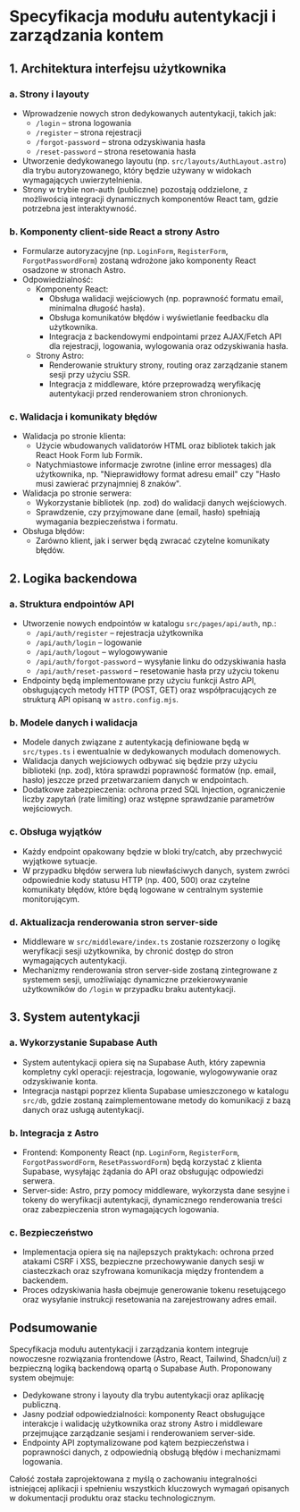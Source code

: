 # Specyfikacja modułu autentykacji i zarządzania kontem

## 1. Architektura interfejsu użytkownika

### a. Strony i layouty
- Wprowadzenie nowych stron dedykowanych autentykacji, takich jak:
  - `/login` – strona logowania
  - `/register` – strona rejestracji
  - `/forgot-password` – strona odzyskiwania hasła
  - `/reset-password` – strona resetowania hasła
- Utworzenie dedykowanego layoutu (np. `src/layouts/AuthLayout.astro`) dla trybu autoryzowanego, który będzie używany w widokach wymagających uwierzytelnienia.
- Strony w trybie non-auth (publiczne) pozostają oddzielone, z możliwością integracji dynamicznych komponentów React tam, gdzie potrzebna jest interaktywność.

### b. Komponenty client-side React a strony Astro
- Formularze autoryzacyjne (np. `LoginForm`, `RegisterForm`, `ForgotPasswordForm`) zostaną wdrożone jako komponenty React osadzone w stronach Astro.
- Odpowiedzialność:
  - Komponenty React:
    - Obsługa walidacji wejściowych (np. poprawność formatu email, minimalna długość hasła).
    - Obsługa komunikatów błędów i wyświetlanie feedbacku dla użytkownika.
    - Integracja z backendowymi endpointami przez AJAX/Fetch API dla rejestracji, logowania, wylogowania oraz odzyskiwania hasła.
  - Strony Astro:
    - Renderowanie struktury strony, routing oraz zarządzanie stanem sesji przy użyciu SSR.
    - Integracja z middleware, które przeprowadzą weryfikację autentykacji przed renderowaniem stron chronionych.

### c. Walidacja i komunikaty błędów
- Walidacja po stronie klienta:
  - Użycie wbudowanych validatorów HTML oraz bibliotek takich jak React Hook Form lub Formik.
  - Natychmiastowe informacje zwrotne (inline error messages) dla użytkownika, np. "Nieprawidłowy format adresu email" czy "Hasło musi zawierać przynajmniej 8 znaków".
- Walidacja po stronie serwera:
  - Wykorzystanie bibliotek (np. zod) do walidacji danych wejściowych.
  - Sprawdzenie, czy przyjmowane dane (email, hasło) spełniają wymagania bezpieczeństwa i formatu.
- Obsługa błędów:
  - Zarówno klient, jak i serwer będą zwracać czytelne komunikaty błędów.

## 2. Logika backendowa

### a. Struktura endpointów API
- Utworzenie nowych endpointów w katalogu `src/pages/api/auth`, np.:
  - `/api/auth/register` – rejestracja użytkownika
  - `/api/auth/login` – logowanie
  - `/api/auth/logout` – wylogowywanie
  - `/api/auth/forgot-password` – wysyłanie linku do odzyskiwania hasła
  - `/api/auth/reset-password` – resetowanie hasła przy użyciu tokenu
- Endpointy będą implementowane przy użyciu funkcji Astro API, obsługujących metody HTTP (POST, GET) oraz współpracujących ze strukturą API opisaną w `astro.config.mjs`.

### b. Modele danych i walidacja
- Modele danych związane z autentykacją definiowane będą w `src/types.ts` i ewentualnie w dedykowanych modułach domenowych.
- Walidacja danych wejściowych odbywać się będzie przy użyciu biblioteki (np. zod), która sprawdzi poprawność formatów (np. email, hasło) jeszcze przed przetwarzaniem danych w endpointach.
- Dodatkowe zabezpieczenia: ochrona przed SQL Injection, ograniczenie liczby zapytań (rate limiting) oraz wstępne sprawdzanie parametrów wejściowych.

### c. Obsługa wyjątków
- Każdy endpoint opakowany będzie w bloki try/catch, aby przechwycić wyjątkowe sytuacje.
- W przypadku błędów serwera lub niewłaściwych danych, system zwróci odpowiednie kody statusu HTTP (np. 400, 500) oraz czytelne komunikaty błędów, które będą logowane w centralnym systemie monitorującym.

### d. Aktualizacja renderowania stron server-side
- Middleware w `src/middleware/index.ts` zostanie rozszerzony o logikę weryfikacji sesji użytkownika, by chronić dostęp do stron wymagających autentykacji.
- Mechanizmy renderowania stron server-side zostaną zintegrowane z systemem sesji, umożliwiając dynamiczne przekierowywanie użytkowników do `/login` w przypadku braku autentykacji.

## 3. System autentykacji

### a. Wykorzystanie Supabase Auth
- System autentykacji opiera się na Supabase Auth, który zapewnia kompletny cykl operacji: rejestracja, logowanie, wylogowywanie oraz odzyskiwanie konta.
- Integracja nastąpi poprzez klienta Supabase umieszczonego w katalogu `src/db`, gdzie zostaną zaimplementowane metody do komunikacji z bazą danych oraz usługą autentykacji.

### b. Integracja z Astro
- Frontend: Komponenty React (np. `LoginForm`, `RegisterForm`, `ForgotPasswordForm`, `ResetPasswordForm`) będą korzystać z klienta Supabase, wysyłając żądania do API oraz obsługując odpowiedzi serwera.
- Server-side: Astro, przy pomocy middleware, wykorzysta dane sesyjne i tokeny do weryfikacji autentykacji, dynamicznego renderowania treści oraz zabezpieczenia stron wymagających logowania.

### c. Bezpieczeństwo
- Implementacja opiera się na najlepszych praktykach: ochrona przed atakami CSRF i XSS, bezpieczne przechowywanie danych sesji w ciasteczkach oraz szyfrowana komunikacja między frontendem a backendem.
- Proces odzyskiwania hasła obejmuje generowanie tokenu resetującego oraz wysyłanie instrukcji resetowania na zarejestrowany adres email.

## Podsumowanie

Specyfikacja modułu autentykacji i zarządzania kontem integruje nowoczesne rozwiązania frontendowe (Astro, React, Tailwind, Shadcn/ui) z bezpieczną logiką backendową opartą o Supabase Auth. Proponowany system obejmuje:
- Dedykowane strony i layouty dla trybu autentykacji oraz aplikację publiczną.
- Jasny podział odpowiedzialności: komponenty React obsługujące interakcje i walidację użytkownika oraz strony Astro i middleware przejmujące zarządzanie sesjami i renderowaniem server-side.
- Endpointy API zoptymalizowane pod kątem bezpieczeństwa i poprawności danych, z odpowiednią obsługą błędów i mechanizmami logowania.

Całość została zaprojektowana z myślą o zachowaniu integralności istniejącej aplikacji i spełnieniu wszystkich kluczowych wymagań opisanych w dokumentacji produktu oraz stacku technologicznym.
